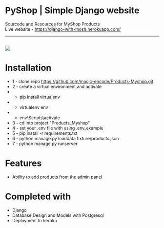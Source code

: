 # PyShop | Simple Django website 
Sourcode and Resources for MyShop Products <br>
Live website - https://django-with-mosh.herokuapp.com/ <hr><br>
<img src="./docs/images/photo-site.png">


# Installation
* 1 - clone repo https://github.com/magic-encode/Products-Myshop.git
* 2 - create a virtual environment and activate
*  - pip install virtualenv
*  - virtualenv env
*  - env\Scripts\activate
* 3 - cd into project "Products_Myshop"
* 4 - set your .env file with using .env_example
* 5 - pip install -r requirements.txt
* 6 - python manage.py loaddata fixture/products.json
* 7 - python manage.py runserver


# Features
* Ability to add products from the admin panel


# Completed with
* Django 
* Database Design and Models with Postgresql
* Deployment to heroku
